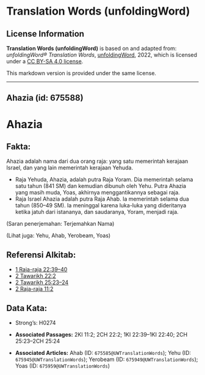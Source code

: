 # Translation Words (unfoldingWord)

## License Information

**Translation Words (unfoldingWord)** is based on and adapted from: _unfoldingWord® Translation Words_, [unfoldingWord](https://unfoldingword.org/utw), 2022, which is licensed under a [CC BY-SA 4.0 license](https://creativecommons.org/licenses/by-sa/4.0/legalcode.en).

This markdown version is provided under the same license.



--------------------------------

## Ahazia (id: 675588)

Ahazia
======

Fakta:
------

Ahazia adalah nama dari dua orang raja: yang satu memerintah kerajaan Israel, dan yang lain memerintah kerajaan Yehuda.

* Raja Yehuda, Ahazia, adalah putra Raja Yoram. Dia memerintah selama satu tahun (841 SM) dan kemudian dibunuh oleh Yehu. Putra Ahazia yang masih muda, Yoas, akhirnya menggantikannya sebagai raja.
* Raja Israel Ahazia adalah putra Raja Ahab. Ia memerintah selama dua tahun (850–49 SM). Ia meninggal karena luka\-luka yang dideritanya ketika jatuh dari istananya, dan saudaranya, Yoram, menjadi raja.

(Saran penerjemahan: Terjemahkan Nama)

(Lihat juga: Yehu, Ahab, Yerobeam, Yoas)

Referensi Alkitab:
------------------

* [1 Raja\-raja 22:39–40](https://ref.ly/1Kgs0:0)
* [2 Tawarikh 22:2](https://ref.ly/2Chr0:0)
* [2 Tawarikh 25:23–24](https://ref.ly/2Chr0:0)
* [2 Raja\-raja 11:2](https://ref.ly/2Kgs0:0)

Data Kata:
----------

* Strong’s: H0274

* **Associated Passages:** 2KI 11:2; 2CH 22:2; 1KI 22:39–1KI 22:40; 2CH 25:23–2CH 25:24
* **Associated Articles:** Ahab (ID: `675585@UWTranslationWords`); Yehu (ID: `675945@UWTranslationWords`); Yerobeam (ID: `675949@UWTranslationWords`); Yoas (ID: `675959@UWTranslationWords`)

